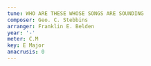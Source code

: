 ```yaml
---
tune: WHO ARE THESE WHOSE SONGS ARE SOUNDING
composer: Geo. C. Stebbins
arranger: Franklin E. Belden
year: '-'
meter: C.M
key: E Major
anacrusis: 0
---
```

